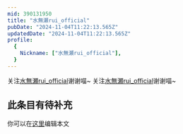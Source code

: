 ```yaml
---
mid: 390131950
title: "水無瀬rui_official"
pubDate: "2024-11-04T11:22:13.565Z"
updatedDate: "2024-11-04T11:22:13.565Z"
profile:
  {
    Nickname: ["水無瀬rui_official"],
  }
---
```


关注[水無瀬rui_official](https://space.bilibili.com/390131950)谢谢喵~ 关注[水無瀬rui_official](https://space.bilibili.com/390131950)谢谢喵~

## 此条目有待补充
你可以在[这里](https://github.com/Yuhanawa/VTuber.ICU/edit/master/src/content/v/水無瀬rui_official/index.md)编辑本文
